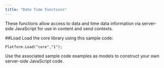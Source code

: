 ```yaml
---
title: "Date Time Functions"
---
```


These functions allow access to data and time data information via server-side JavaScript for use in content and send contexts.

##Load
Load the core library using this sample code:
```
Platform.Load("core","1");
```
Use the associated sample code examples as models to construct your own server-side JavaScript code.
